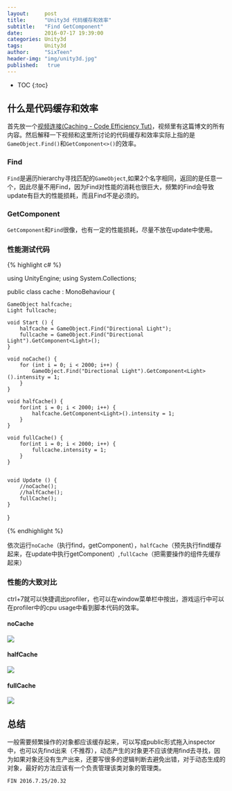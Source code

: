 ```yaml
---
layout:     post
title:      "Unity3d 代码缓存和效率"
subtitle:   "Find GetComponent"
date:       2016-07-17 19:39:00
categories: Unity3d
tags:       Unity3d
author:     "SixTeen"
header-img: "img/unity3d.jpg"
published:   true
---
```


* TOC
{:toc}

## 什么是代码缓存和效率

首先放一个[视频连接(Caching - Code Efficiency Tut)](http://www.iqiyi.com/w_19rrx4prp1.html?list=19rro6h3iq)，视频里有这篇博文的所有内容。然后解释一下视频和这里所讨论的代码缓存和效率实际上指的是```GameObject.Find()```和```GetComponent<>()```的效率。

### Find

```Find```是遍历hierarchy寻找匹配的```GameObject```,如果2个名字相同，返回的是任意一个，因此尽量不用Find，因为Find对性能的消耗也很巨大，频繁的Find会导致update有巨大的性能损耗，而且Find不是必须的。

### GetComponent

```GetComponent```和```Find```很像，也有一定的性能损耗，尽量不放在update中使用。

### 性能测试代码

{% highlight c# %}

using UnityEngine;
using System.Collections;

public class cache : MonoBehaviour {

    GameObject halfcache;
    Light fullcache;

    void Start () {
        halfcache = GameObject.Find("Directional Light");
        fullcache = GameObject.Find("Directional Light").GetComponent<Light>();
    }

    void noCache() {
        for (int i = 0; i < 2000; i++) {
            GameObject.Find("Directional Light").GetComponent<Light>().intensity = 1;
        }
    }

    void halfCache() {
        for(int i = 0; i < 2000; i++) {
            halfcache.GetComponent<Light>().intensity = 1;
        }
    }

    void fullCache() {
        for(int i = 0; i < 2000; i++) {
            fullcache.intensity = 1;
        }
    }


    void Update () {
        //noCache();
        //halfCache();
        fullCache();
    }
}

{% endhighlight %}

依次运行```noCache```（执行find，getComponent），```halfCache```（预先执行find缓存起来，在update中执行getComponent）,```fullCache```（把需要操作的组件先缓存起来）

### 性能的大致对比

ctrl+7就可以快捷调出profiler，也可以在window菜单栏中按出，游戏运行中可以在profiler中的cpu usage中看到脚本代码的效率。

#### noCache

![](/img/unity3d/daylearning/7.17/nocache.png)

#### halfCache

![](/img/unity3d/daylearning/7.17/halfcache.png)

#### fullCache

![](/img/unity3d/daylearning/7.17/fullcache.png)

## 总结

一般需要频繁操作的对象都应该缓存起来，可以写成public形式拖入inspector中，也可以先find出来（不推荐），动态产生的对象更不应该使用find去寻找，因为如果对象还没有生产出来，还要写很多的逻辑判断去避免出错，对于动态生成的对象，最好的方法应该有一个负责管理该类对象的管理类。

    FIN 2016.7.25/20.32

